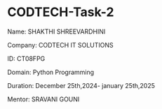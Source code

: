 # CODTECH-Task-2

Name: SHAKTHI SHREEVARDHINI

Company: CODTECH IT SOLUTIONS

ID: CT08FPG

Domain: Python Programming

Duration: December 25th,2024- january 25th,2025

Mentor: SRAVANI GOUNI


